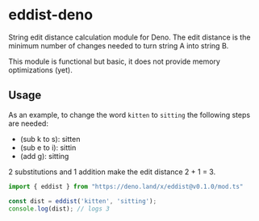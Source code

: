 # eddist-deno
String edit distance calculation module for Deno. The edit distance is the minimum number of changes needed to turn string A into string B.

This module is functional but basic, it does not provide memory optimizations (yet).

## Usage
As an example, to change the word `kitten` to `sitting` the following steps are needed:
- (sub k to s): sitten
- (sub e to i): sittin
- (add g): sitting

2 substitutions and 1 addition make the edit distance 2 + 1 = 3.

```typescript
import { eddist } from "https://deno.land/x/eddist@v0.1.0/mod.ts"

const dist = eddist('kitten', 'sitting');
console.log(dist); // logs 3
```
